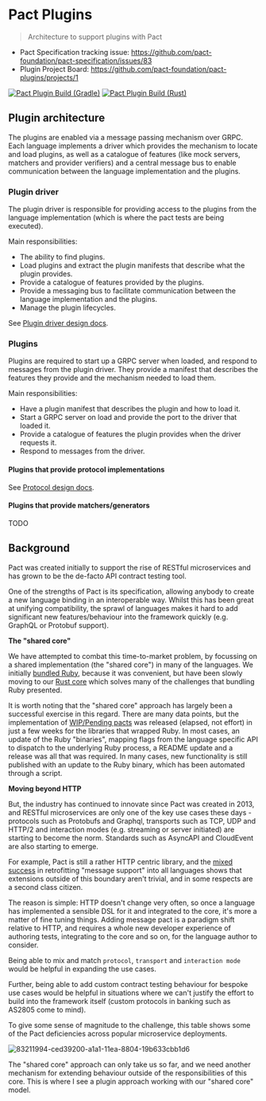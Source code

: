 # Pact Plugins
> Architecture to support plugins with Pact

* Pact Specification tracking issue: https://github.com/pact-foundation/pact-specification/issues/83
* Plugin Project Board: https://github.com/pact-foundation/pact-plugins/projects/1

[![Pact Plugin Build (Gradle)](https://github.com/pact-foundation/pact-plugins/actions/workflows/gradle.yml/badge.svg)](https://github.com/pact-foundation/pact-plugins/actions/workflows/gradle.yml)
[![Pact Plugin Build (Rust)](https://github.com/pact-foundation/pact-plugins/actions/workflows/rust.yml/badge.svg)](https://github.com/pact-foundation/pact-plugins/actions/workflows/rust.yml)

## Plugin architecture

The plugins are enabled via a message passing mechanism over GRPC. Each language implements a driver which provides the
mechanism to locate and load plugins, as well as a catalogue of features (like mock servers, matchers and provider
verifiers) and a central message bus to enable communication between the language implementation and the plugins.

### Plugin driver

The plugin driver is responsible for providing access to the plugins from the language implementation (which is where the
pact tests are being executed). 

Main responsibilities:
* The ability to find plugins.
* Load plugins and extract the plugin manifests that describe what the plugin provides.
* Provide a catalogue of features provided by the plugins.
* Provide a messaging bus to facilitate communication between the language implementation and the plugins.
* Manage the plugin lifecycles.

See [Plugin driver design docs](docs/plugin-driver-design.md).

### Plugins

Plugins are required to start up a GRPC server when loaded, and respond to messages from the plugin driver. They provide
a manifest that describes the features they provide and the mechanism needed to load them.  

Main responsibilities:
* Have a plugin manifest that describes the plugin and how to load it.
* Start a GRPC server on load and provide the port to the driver that loaded it.
* Provide a catalogue of features the plugin provides when the driver requests it.
* Respond to messages from the driver.

#### Plugins that provide protocol implementations

See [Protocol design docs](docs/protocol-plugin-design.md).

#### Plugins that provide matchers/generators

TODO

## Background

Pact was created initially to support the rise of RESTful microservices and has grown to be the de-facto API contract 
testing tool.

One of the strengths of Pact is its specification, allowing anybody to create a new language binding in an interoperable
way. Whilst this has been great at unifying compatibility, the sprawl of languages makes it hard to add significant new
features/behaviour into the framework quickly (e.g. GraphQL or Protobuf support).

**The "shared core"**

We have attempted to combat this time-to-market problem, by focussing on a shared implementation (the "shared  core")
in many of the languages. We initially [bundled Ruby](https://docs.pact.io/wrapper_implementations), because it was 
convenient, but have been slowly moving to our [Rust core](https://github.com/pact-foundation/pact-reference) which 
solves many of the challenges that bundling Ruby presented.

It is worth noting that the "shared core" approach has largely been a successful exercise in this regard. There are 
many data points, but the implementation of [WIP/Pending pacts](http://docs.pact.io/pending) was released (elapsed, 
not effort) in just a few weeks for the libraries that wrapped Ruby. In most cases, an update of the Ruby "binaries", 
mapping flags from the language specific API to dispatch to the underlying Ruby process, a README update and a release
was all that was required. In many cases, new functionality is still published with an update to the Ruby binary, which
has been automated through a script.

**Moving beyond HTTP**

But, the industry has continued to innovate since Pact was created in 2013, and RESTful microservices are only one of 
the key use cases these days - protocols such as Protobufs and Graphql, transports such as TCP, UDP and HTTP/2 and 
interaction modes (e.g. streaming or server initiated) are starting to become the norm. Standards such as AsyncAPI and 
CloudEvent are also starting to emerge.

For example, Pact is still a rather HTTP centric library, and the [mixed success](https://docs.pact.io/roadmap/feature_support)
in retrofitting "message support" into all languages shows that extensions outside of this boundary aren't trivial, 
and in some respects are a second class citizen.

The reason is simple: HTTP doesn't change very often, so once a language has implemented a sensible DSL for it and 
integrated to the core, it's more a matter of fine tuning things. Adding message pact is a paradigm shift relative to 
HTTP, and requires a whole new developer experience of authoring tests, integrating to the core and so on, for the 
language author to consider.

Being able to mix and match `protocol`, `transport` and `interaction mode` would be helpful in expanding the use cases. 

Further, being able to add custom contract testing behaviour for bespoke use cases would be helpful in situations where 
we can't justify the effort to build into the framework itself (custom protocols in banking such as AS2805 come to mind).

To give some sense of magnitude to the challenge, this table shows some of the Pact deficiencies across popular 
microservice deployments.

![83211994-ced39200-a1a1-11ea-8804-19b633cbb1d6](https://user-images.githubusercontent.com/53900/103729694-1e7e1400-5035-11eb-8d4e-641939791552.png)

The "shared core" approach can only take us so far, and we need another mechanism for extending behaviour outside of 
the responsibilities of this core. This is where I see a plugin approach working with our "shared core" model.
